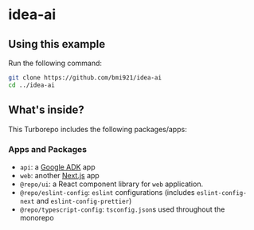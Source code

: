 # idea-ai
## Using this example

Run the following command:

```bash
git clone https://github.com/bmi921/idea-ai
cd ../idea-ai
```

## What's inside?

This Turborepo includes the following packages/apps:

### Apps and Packages

- `api`: a [Google ADK](https://github.com/bmi921/idea-ai/edit/main/README.md) app
- `web`: another [Next.js](https://nextjs.org/) app
- `@repo/ui`: a React component library for `web` application.
- `@repo/eslint-config`: `eslint` configurations (includes `eslint-config-next` and `eslint-config-prettier`)
- `@repo/typescript-config`: `tsconfig.json`s used throughout the monorepo
